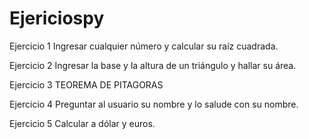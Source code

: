 # Ejericiospy

Ejercicio 1
Ingresar cualquier número y calcular su raíz cuadrada.

Ejercicio 2
Ingresar la base y la altura de un triángulo y hallar su área.

Ejercicio 3
TEOREMA DE PITAGORAS

Ejercicio 4
Preguntar al usuario su nombre y lo salude con su nombre.

Ejercicio 5
Calcular a dólar y euros.
